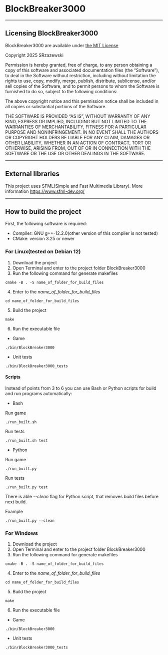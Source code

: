 # BlockBreaker3000

***

## Licensing BlockBreaker3000

BlockBreaker3000 are available under [the MIT License](https://opensource.org/license/MIT)

Copyright 2025 SRzazewski

Permission is hereby granted, free of charge, to any person obtaining a copy of this software and associated documentation files (the “Software”), to deal in the Software without restriction, including without limitation the rights to use, copy, modify, merge, publish, distribute, sublicense, and/or sell copies of the Software, and to permit persons to whom the Software is furnished to do so, subject to the following conditions:

The above copyright notice and this permission notice shall be included in all copies or substantial portions of the Software.

THE SOFTWARE IS PROVIDED “AS IS”, WITHOUT WARRANTY OF ANY KIND, EXPRESS OR IMPLIED, INCLUDING BUT NOT LIMITED TO THE WARRANTIES OF MERCHANTABILITY, FITNESS FOR A PARTICULAR PURPOSE AND NONINFRINGEMENT. IN NO EVENT SHALL THE AUTHORS OR COPYRIGHT HOLDERS BE LIABLE FOR ANY CLAIM, DAMAGES OR OTHER LIABILITY, WHETHER IN AN ACTION OF CONTRACT, TORT OR OTHERWISE, ARISING FROM, OUT OF OR IN CONNECTION WITH THE SOFTWARE OR THE USE OR OTHER DEALINGS IN THE SOFTWARE.

***

## External libraries
This project uses SFML(Simple and Fast Multimedia Library). More information https://www.sfml-dev.org/

***

## How to build the project
First, the following software is required:
- Compiler: GNU g++-12.2.0(other version of this compiler is not tested)
- CMake: version 3.25 or newer
### For Linux(tested on Debian 12)
1. Download the project
2. Open Terminal and enter to the project folder BlockBreaker3000
3. Run the following command for generate makefiles
```
cmake -B . -S name_of_folder_for_build_files
```
4. Enter to the _name_of_folder_for_build_files_
```
cd name_of_folder_for_build_files
```
5. Build the project
```
make
```
6. Run the executable file
- Game
```
./bin/BlockBreaker3000
```
- Unit tests
```
./bin/BlockBreaker3000_tests
```

#### Scripts
Instead of points from 3 to 6 you can use Bash or Python scripts for build and run programs automatically:
- Bash

Run game
```
./run_built.sh
```
Run tests
```
./run_built.sh test
```
- Python

Run game
```
./run_built.py
```
Run tests
```
./run_built.py test
```
There is able _--clean_ flag for Python script, that removes build files before next build.

Example
```
./run_built.py --clean
```

### For Windows
1. Download the project
2. Open Terminal and enter to the project folder BlockBreaker3000
3. Run the following command for generate makefiles
```
cmake -B . -S name_of_folder_for_build_files
```
4. Enter to the _name_of_folder_for_build_files_
```
cd name_of_folder_for_build_files
```
5. Build the project
```
make
```
6. Run the executable file
- Game
```
./bin/BlockBreaker3000
```
- Unit tests
```
./bin/BlockBreaker3000_tests
```